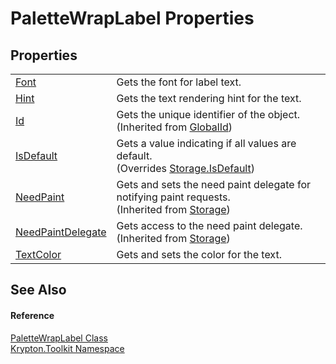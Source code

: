 # PaletteWrapLabel Properties




## Properties
<table>
<tr>
<td><a href="c877d823-a61f-8c5c-a8ec-f99bf73ef071.md">Font</a></td>
<td>Gets the font for label text.</td></tr>
<tr>
<td><a href="04191267-51bc-22d4-9eea-c98d232d3720.md">Hint</a></td>
<td>Gets the text rendering hint for the text.</td></tr>
<tr>
<td><a href="71a6846f-bfb6-fb58-b361-6b43ae0583a8.md">Id</a></td>
<td>Gets the unique identifier of the object.<br />(Inherited from <a href="9ef2ca3a-e03e-8927-105a-2f9a6fbdf849.md">GlobalId</a>)</td></tr>
<tr>
<td><a href="75040a13-bf1a-c284-61ed-7caf6f936e37.md">IsDefault</a></td>
<td>Gets a value indicating if all values are default.<br />(Overrides <a href="bbc0e831-9474-3bce-65dc-0625d793d8c1.md">Storage.IsDefault</a>)</td></tr>
<tr>
<td><a href="097a0f47-e60c-4bf7-802c-8391c6d8feff.md">NeedPaint</a></td>
<td>Gets and sets the need paint delegate for notifying paint requests.<br />(Inherited from <a href="8406cf55-79a3-e579-4094-be084e489431.md">Storage</a>)</td></tr>
<tr>
<td><a href="879ca7f2-32c5-8581-44f2-c7aee6491db2.md">NeedPaintDelegate</a></td>
<td>Gets access to the need paint delegate.<br />(Inherited from <a href="8406cf55-79a3-e579-4094-be084e489431.md">Storage</a>)</td></tr>
<tr>
<td><a href="dc09434a-3ef0-8bc4-004f-d9fcffff1646.md">TextColor</a></td>
<td>Gets and sets the color for the text.</td></tr>
</table>

## See Also


#### Reference
<a href="d3b33e20-cec0-c93a-e46c-01950f36de47.md">PaletteWrapLabel Class</a>  
<a href="79d2eac2-21f4-54ff-7552-b20c33c30600.md">Krypton.Toolkit Namespace</a>  
